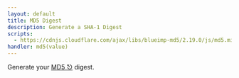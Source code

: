 ```yaml
---
layout: default
title: MD5 Digest
description: Generate a SHA-1 Digest
scripts:
  - https://cdnjs.cloudflare.com/ajax/libs/blueimp-md5/2.19.0/js/md5.min.js
handler: md5(value)
---
```


Generate your [MD5 ⎋](https://en.wikipedia.org/wiki/MD5) digest.
